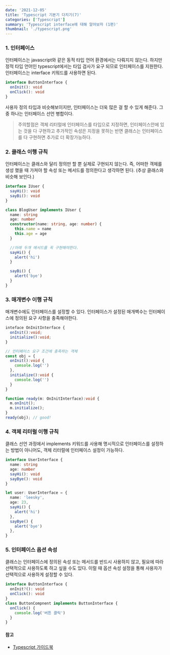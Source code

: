 ```yaml
---
date: '2021-12-05'
title: 'Typescript 기본기 다지기(7)'
categories: ['Typescript']
summary: 'Typescript interface에 대해 알아보자 (1편)'
thumbnail: './typescript.png'
---
```


### 1. 인터페이스

인터페이스는 javascript와 같은 동적 타입 언어 환경에서는 다뤄지지 않는다. 하지만 정적 타입 언어인 typescript에서는 타입 검사가 요구 되므로
인터페이스를 지원한다. 인터페이스는 interface 키워드를 사용하면 된다.

```ts
interface ButtonInterface {
  onInit(): void
  onClick(): void
}
```

사용자 정의 타입과 비슷해보이지만, 인터페이스는 더욱 많은 걸 할 수 있게 해준다.
그 중 하나는 인터페이스 선언 병합이다.

> 주의할점은 객체 리터럴에 인터페이스를 타입으로 지정하면, 인터페이스안에 있는 것을 다 구현하고 추가적인 속성은 지정을 못하는 반면
> 클래스는 인터페이스를 다 구현하면 추가로 더 확장가능하다.

### 2. 클래스 이행 규칙

인터페이스는 클래스와 달리 정의만 할 뿐 실제로 구현되지 않는다. 즉, 어떠한 객체를 생성 했을 때 가져야 할 속성 또는 메서드를 정의한다고 생각하면 된다.
(추상 클래스와 비슷해 보인다.)

```ts
interface IUser {
  sayHi(): void
  sayBi(): void
}

class BlogUser implements IUser {
  name: string
  age: number
  constructor(name: string, age: number) {
    this.name = name
    this.age = age
  }

  //아래 두개 메서드를 꼭 구현해야한다.
  sayHi() {
    alert('hi')
  }

  sayBi() {
    alert('bye')
  }
}
```

### 3. 매개변수 이행 규칙

매개변수에도 인터페이스를 설정할 수 있다. 인터페이스가 설정된 매개벽수는 인터페이스에 정의된 요구 사항을 충족해야한다.

```ts
inteface OnInitInterface {
  onInit():void;
  initialize():void;
}

// 인터페이스 요구 조건에 충족하는 객체
const obj = {
  onInit():void {
    console.log('')
  },
  initialize():void {
    console.log('')
  }
}

function ready(m: OnInitInterface):void {
  m.onInit();
  m.initialize();
}
ready(obj); // good!

```

### 4. 객체 리터럴 이행 규칙

클래스 선언 과정에서 implements 키워드를 사용해 명시적으로 인터페이스를 설정하는 방법이 아니어도,
객체 리터럴에 인터페이스 설정이 가능하다.

```ts
interface UserInterface {
  name: string
  age: number
  sayHi(): void
  sayBye(): void
}

let user: UserInterface = {
  name: 'leesky',
  age: 23,
  sayHi() {
    alert('hi')
  },
  sayBye() {
    alert('bye')
  },
}
```

### 5. 인터페이스 옵션 속성

클래스는 인터페이스에 정의된 속성 또는 메서드를 반드시 사용하지 않고, 필요에 따라 선택적으로 사용하도록 하고 싶을 수도 있다.
이럴 때 옵션 속성 설정을 통해 사용자가 선택적으로 사용하게 설정할 수 있다.

```ts
interface ButtonInterface {
  onInit?(): void
  onClick(): void
}
class ButtonCompnent implements ButtonInterface {
  onClick() {
    console.log('버튼 클릭')
  }
}
```

#### 참고

- [Typescript 가이드북](https://yamoo9.gitbook.io/typescript/)
